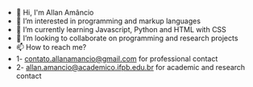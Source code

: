 - 👋 Hi, I'm Allan Amâncio
- 👀 I’m interested in programming and markup languages 
- 🌱 I’m currently learning Javascript, Python and HTML with CSS
- 💞️ I’m looking to collaborate on programming and research projects 
- 📫 How to reach me? 
- 1- contato.allanamancio@gmail.com for professional contact
- 2- allan.amancio@academico.ifpb.edu.br for academic and research contact 

<!---
AllanSmithll/AllanSmithll is a ✨ special ✨ repository because its `README.md` (this file) appears on your GitHub profile.
You can click the Preview link to take a look at your changes.
--->
